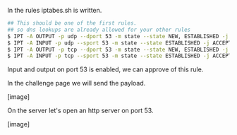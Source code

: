 In the rules iptabes.sh is written.
```sh
## This should be one of the first rules.
## so dns lookups are already allowed for your other rules
$ IPT -A OUTPUT -p udp --dport 53 -m state --state NEW, ESTABLISHED -j ACCEPT
$ IPT -A INPUT -p udp --sport 53 -m state --state ESTABLISHED -j ACCEPT
$ IPT -A OUTPUT -p tcp --dport 53 -m state --state NEW, ESTABLISHED -j ACCEPT
$ IPT -A INPUT -p tcp --sport 53 -m state --state ESTABLISHED -j ACCEPT
```

Input and output on port 53 is enabled, we can approve of this rule.

In the challenge page we will send the payload.

[image]

On the server let's open an http server on port 53.

[image]
